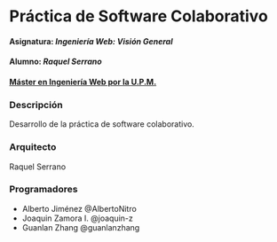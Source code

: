 # Práctica de Software Colaborativo
#### Asignatura: *Ingeniería Web: Visión General*
#### Alumno: *Raquel Serrano*
#### [Máster en Ingeniería Web por la U.P.M.](http://miw.etsisi.upm.es)

### Descripción
Desarrollo de la práctica de software colaborativo.


### Arquitecto
Raquel Serrano 

### Programadores
* Alberto Jiménez @AlbertoNitro
* Joaquin Zamora I. @joaquin-z
* Guanlan Zhang @guanlanzhang

